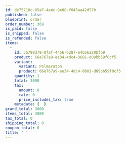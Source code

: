 ```yaml
---
id: de75710c-05a7-4a4c-9e08-f045aa42d57b
published: false
blueprint: order
order_number: 369
is_paid: false
is_shipped: false
is_refunded: false
items:
  -
    id: 3b798d78-0faf-4456-b287-e4b56220bfb9
    product: 66e767a9-ee34-4dc4-8681-d09bb59f0cf5
    variant:
      variant: Polmaraton
      product: 66e767a9-ee34-4dc4-8681-d09bb59f0cf5
    quantity: 1
    total: 3000
    tax:
      amount: 0
      rate: 0
      price_includes_tax: true
    metadata: {  }
grand_total: 3000
items_total: 3000
tax_total: 0
shipping_total: 0
coupon_total: 0
title: ' '
---
```

